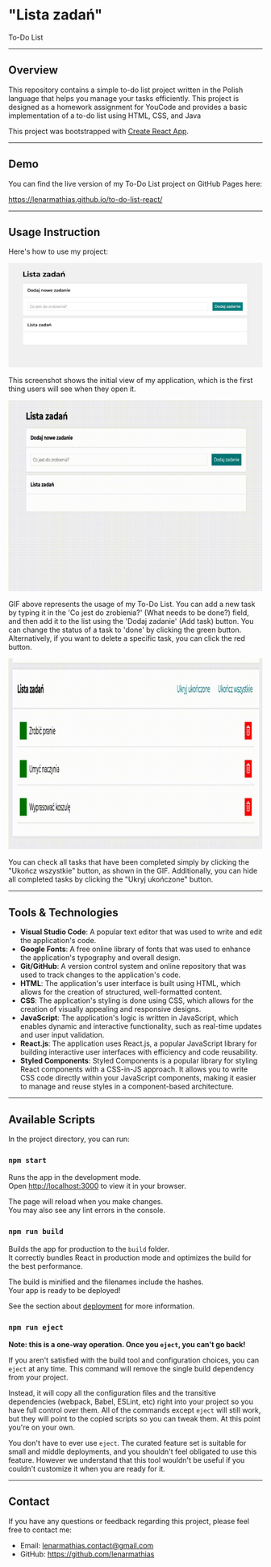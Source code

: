 # "Lista zadań" 
To-Do List

---

## Overview

This repository contains a simple to-do list project written in the Polish language that helps you manage your tasks efficiently. This project is designed as a homework assignment for YouCode and provides a basic implementation of a to-do list using HTML, CSS, and Java

This project was bootstrapped with [Create React App](https://github.com/facebook/create-react-app).

---

## Demo

You can find the live version of my To-Do List project on GitHub Pages here:

https://lenarmathias.github.io/to-do-list-react/

---

## Usage Instruction

Here's how to use my project:

![Screenshot of To-Do List](./src/images/screenshots/mainScreenshot.jpg "Screenshot of To-Do List")

This screenshot shows the initial view of my application, which is the first thing users will see when they open it.

![GIF of To-Do List usage](./src//images/screenshots/tutorial.gif)

GIF above represents the usage of my To-Do List. You can add a new task by typing it in the 'Co jest do zrobienia?' (What needs to be done?) field, and then add it to the list using the 'Dodaj zadanie' (Add task) button.
You can change the status of a task to 'done' by clicking the green button. Alternatively, if you want to delete a specific task, you can click the red button.

![GIF of To-Do List usage](./src/images/screenshots/hideButtonsTutorial.gif)

You can check all tasks that have been completed simply by clicking the "Ukończ wszystkie" button, as shown in the GIF. Additionally, you can hide all completed tasks by clicking the "Ukryj ukończone" button.

---

## Tools & Technologies

- **Visual Studio Code**: A popular text editor that was used to write and edit the application's code.
- **Google Fonts**: A free online library of fonts that was used to enhance the application's typography and overall design.
- **Git/GitHub**: A version control system and online repository that was used to track changes to the application's code.
- **HTML**: The application's user interface is built using HTML, which allows for the creation of structured, well-formatted content.
- **CSS**: The application's styling is done using CSS, which allows for the creation of visually appealing and responsive designs.
- **JavaScript**: The application's logic is written in JavaScript, which enables dynamic and interactive functionality, such as real-time updates and user input validation.
- **React.js**: The application uses React.js, a popular JavaScript library for building interactive user interfaces with efficiency and code reusability.
- **Styled Components**: Styled Components is a popular library for styling React components with a CSS-in-JS approach. It allows you to write CSS code directly within your JavaScript components, making it easier to manage and reuse styles in a component-based architecture.

---

## Available Scripts

In the project directory, you can run:

### `npm start`

Runs the app in the development mode.\
Open [http://localhost:3000](http://localhost:3000) to view it in your browser.

The page will reload when you make changes.\
You may also see any lint errors in the console.

### `npm run build`

Builds the app for production to the `build` folder.\
It correctly bundles React in production mode and optimizes the build for the best performance.

The build is minified and the filenames include the hashes.\
Your app is ready to be deployed!

See the section about [deployment](https://facebook.github.io/create-react-app/docs/deployment) for more information.

### `npm run eject`

**Note: this is a one-way operation. Once you `eject`, you can't go back!**

If you aren't satisfied with the build tool and configuration choices, you can `eject` at any time. This command will remove the single build dependency from your project.

Instead, it will copy all the configuration files and the transitive dependencies (webpack, Babel, ESLint, etc) right into your project so you have full control over them. All of the commands except `eject` will still work, but they will point to the copied scripts so you can tweak them. At this point you're on your own.

You don't have to ever use `eject`. The curated feature set is suitable for small and middle deployments, and you shouldn't feel obligated to use this feature. However we understand that this tool wouldn't be useful if you couldn't customize it when you are ready for it.

---

## Contact

If you have any questions or feedback regarding this project, please feel free to contact me:

- Email: lenarmathias.contact@gmail.com
- GitHub: https://github.com/lenarmathias